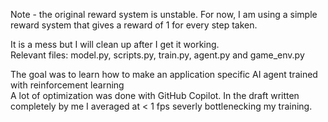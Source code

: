 Note - the original reward system is unstable. 
For now, I am using a simple reward system that gives a reward of 1 for every step taken.  

It is a mess but I will clean up after I get it working.  
Relevant files: model.py, scripts.py, train.py, agent.py and game_env.py

The goal was to learn how to make an application specific AI agent trained with reinforcement learning  
A lot of optimization was done with GitHub Copilot. In the draft written completely by me I averaged at < 1 fps severly bottlenecking my training.
